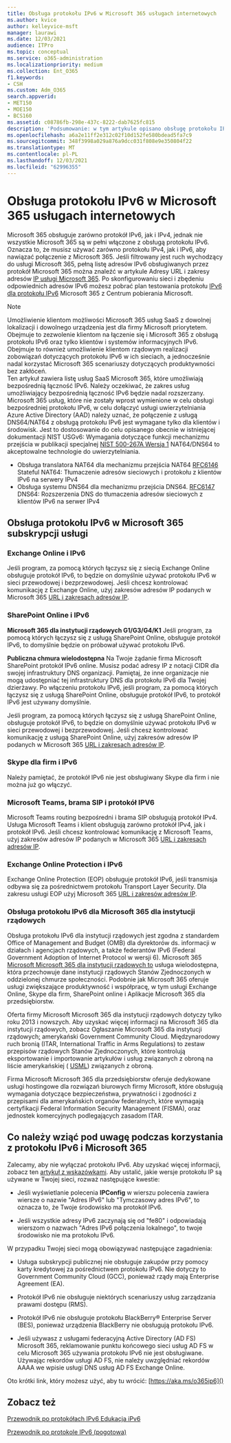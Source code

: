 ```yaml
---
title: Obsługa protokołu IPv6 w Microsoft 365 usługach internetowych
ms.author: kvice
author: kelleyvice-msft
manager: laurawi
ms.date: 12/03/2021
audience: ITPro
ms.topic: conceptual
ms.service: o365-administration
ms.localizationpriority: medium
ms.collection: Ent_O365
f1.keywords:
- CSH
ms.custom: Adm_O365
search.appverid:
- MET150
- MOE150
- BCS160
ms.assetid: c08786fb-298e-437c-8222-dab7625fc815
description: 'Podsumowanie: w tym artykule opisano obsługę protokołu IPv6 w Microsoft 365 i w Microsoft 365 dla instytucji rządowych.'
ms.openlocfilehash: a6a2e11ff2e312c02f10d152fe580bdead5fa7c9
ms.sourcegitcommit: 348f3998a029a876a9dcc031f808e9e350804f22
ms.translationtype: MT
ms.contentlocale: pl-PL
ms.lasthandoff: 12/03/2021
ms.locfileid: "62996355"
---
```

# <a name="ipv6-support-in-microsoft-365-services"></a>Obsługa protokołu IPv6 w Microsoft 365 usługach internetowych

Microsoft 365 obsługuje zarówno protokół IPv6, jak i IPv4, jednak nie wszystkie Microsoft 365 są w pełni włączone z obsługą protokołu IPv6. Oznacza to, że musisz używać zarówno protokołu IPv4, jak i IPv6, aby nawiązać połączenie z Microsoft 365. Jeśli filtrowany jest ruch wychodzący do usługi Microsoft 365, pełną listę adresów IPv6 obsługiwanych przez protokół Microsoft 365 można znaleźć w artykule Adresy URL i zakresy adresów [IP usługi Microsoft 365](urls-and-ip-address-ranges.md). Po skonfigurowaniu sieci i zbędeniu odpowiednich adresów IPv6 możesz pobrać plan testowania protokołu [IPv6 dla protokołu IPv6](https://go.microsoft.com/fwlink/?LinkId=293447) Microsoft 365 z Centrum pobierania Microsoft.

> [!NOTE]
> Umożliwienie klientom możliwości Microsoft 365 usług SaaS z dowolnej lokalizacji i dowolnego urządzenia jest dla firmy Microsoft priorytetem. Obejmuje to zezwolenie klientom na łączenie się i Microsoft 365 z obsługą protokołu IPv6 oraz tylko klientów i systemów informacyjnych IPv6. Obejmuje to również umożliwienie klientom rządowym realizacji zobowiązań dotyczących protokołu IPv6 w ich sieciach, a jednocześnie nadal korzystać Microsoft 365 scenariuszy dotyczących produktywności bez zakłóceń.  
> Ten artykuł zawiera listę usług SaaS Microsoft 365, które umożliwiają bezpośrednią łączność IPv6. Należy oczekiwać, że zakres usług umożliwiający bezpośrednią łączność IPv6 będzie nadal rozszerzany. Microsoft 365 usług, które nie zostały wprost wymienione w celu obsługi bezpośredniej protokołu IPv6, w celu dołączyć usługi uwierzytelniania Azure Active Directory (AAD) należy uznać, że połączenie z usługą DNS64/NAT64 z obsługą protokołu IPv6 jest wymagane tylko dla klientów i środowisk.  Jest to dostosowanie do celu opisanego obecnie w istniejącej dokumentacji NIST USGv6: Wymagania dotyczące funkcji mechanizmu przejścia w publikacji specjalnej [NIST 500-267A Wersja 1](https://nvlpubs.nist.gov/nistpubs/specialpublications/NIST.SP.500-267Ar1.pdf) NAT64/DNS64 to akceptowalne technologie do uwierzytelniania.
> - Obsługa translatora NAT64 dla mechanizmu przejścia NAT64 [RFC6146](https://datatracker.ietf.org/doc/html/rfc6146) Stateful NAT64: Tłumaczenie adresów sieciowych i protokołu z klientów IPv6 na serwery IPv4
> - Obsługa systemu DNS64 dla mechanizmu przejścia DNS64. [RFC6147](https://datatracker.ietf.org/doc/html/rfc6147) DNS64: Rozszerzenia DNS do tłumaczenia adresów sieciowych z klientów IPv6 na serwer IPv4

  
## <a name="ipv6-support-in-microsoft-365-subscription-service"></a>Obsługa protokołu IPv6 w Microsoft 365 subskrypcji usługi

### <a name="exchange-online-and-ipv6"></a>Exchange Online i IPv6

Jeśli program, za pomocą których łączysz się z siecią Exchange Online obsługuje protokół IPv6, to będzie on domyślnie używać protokołu IPv6 w sieci przewodowej i bezprzewodowej. Jeśli chcesz kontrolować komunikację z Exchange Online, użyj zakresów adresów IP podanych w Microsoft 365 [URL i zakresach adresów IP](urls-and-ip-address-ranges.md).
  
### <a name="sharepoint-online-and-ipv6"></a>SharePoint Online i IPv6

 **Microsoft 365 dla instytucji rządowych G1/G3/G4/K1** Jeśli program, za pomocą których łączysz się z usługą SharePoint Online, obsługuje protokół IPv6, to domyślnie będzie on próbował używać protokołu IPv6.
  
 **Publiczna chmura wielodostępna** Na Twoje żądanie firma Microsoft SharePoint protokół IPv6 online. Musisz podać adresy IP z notacji CIDR dla swojej infrastruktury DNS organizacji. Pamiętaj, że inne organizacje nie mogą udostępniać tej infrastruktury DNS dla protokołu IPv6 dla Twojej dzierżawy. Po włączeniu protokołu IPv6, jeśli program, za pomocą których łączysz się z usługą SharePoint Online, obsługuje protokół IPv6, to protokół IPv6 jest używany domyślnie.
  
Jeśli program, za pomocą których łączysz się z usługą SharePoint Online, obsługuje protokół IPv6, to będzie on domyślnie używać protokołu IPv6 w sieci przewodowej i bezprzewodowej. Jeśli chcesz kontrolować komunikację z usługą SharePoint Online, użyj zakresów adresów IP podanych w Microsoft 365 [URL i zakresach adresów IP](urls-and-ip-address-ranges.md).
  
 
  
### <a name="skype-for-business-and-ipv6"></a>Skype dla firm i IPv6

Należy pamiętać, że protokół IPv6 nie jest obsługiwany Skype dla firm i nie można już go włączyć.

### <a name="microsoft-teams-sip-gateway-and-ipv6"></a>Microsoft Teams, brama SIP i protokół IPV6

Microsoft Teams routing bezpośredni i brama SIP obsługują protokół IPv4. Usługa Microsoft Teams i klient obsługują zarówno protokół IPv4, jak i protokół IPv6. Jeśli chcesz kontrolować komunikację z Microsoft Teams, użyj zakresów adresów IP podanych w Microsoft 365 [URL i zakresach adresów IP](urls-and-ip-address-ranges.md).
  
### <a name="exchange-online-protection-and-ipv6"></a>Exchange Online Protection i IPv6

Exchange Online Protection (EOP) obsługuje protokół IPv6, jeśli transmisja odbywa się za pośrednictwem protokołu Transport Layer Security. Dla zakresu usługi EOP użyj Microsoft 365 [URL i zakresów adresów IP](urls-and-ip-address-ranges.md).
  
### <a name="ipv6-support-for-microsoft-365-government-offerings"></a>Obsługa protokołu IPv6 dla Microsoft 365 dla instytucji rządowych

Obsługa protokołu IPv6 dla instytucji rządowych jest zgodna z standardem Office of Management and Budget (OMB) dla dyrektorów ds. informacji w działach i agencjach rządowych, a także federantów IPv6 (Federal Government Adoption of Internet Protocol w wersji 6). Microsoft 365 [Microsoft Microsoft 365 dla instytucji rządowych to](https://go.microsoft.com/fwlink/p/?LinkId=325414) usługa wielodostępna, która przechowuje dane instytucji rządowych Stanów Zjednoczonych w oddzielonej chmurze społeczności. Podobnie jak Microsoft 365 oferuje usługi zwiększające produktywność i współpracę, w tym usługi Exchange Online, Skype dla firm, SharePoint online i Aplikacje Microsoft 365 dla przedsiębiorstw. 

Oferta firmy Microsoft Microsoft 365 dla instytucji rządowych dotyczy tylko roku 2013 i nowszych. Aby uzyskać więcej informacji na Microsoft 365 dla instytucji rządowych, zobacz Ogłaszanie Microsoft 365 dla instytucji rządowych[:](https://go.microsoft.com/fwlink/p/?LinkId=325414) amerykański Government Community Cloud. Międzynarodowy ruch bronią (ITAR, International Traffic in Arms Regulations) to zestaw przepisów rządowych Stanów Zjednoczonych, które kontrolują eksportowanie i importowanie artykułów i usług związanych z obroną na liście amerykańskiej ( [USML](https://go.microsoft.com/fwlink/p/?LinkId=325415)) związanych z obroną. 

Firma Microsoft Microsoft 365 dla przedsiębiorstw oferuje dedykowane usługi hostingowe dla rozwiązań biurowych firmy Microsoft, które obsługują wymagania dotyczące bezpieczeństwa, prywatności i zgodności z przepisami dla amerykańskich organów federalnych, które wymagają certyfikacji Federal Information Security Management (FISMA), oraz jednostek komercyjnych podlegających zasadom ITAR.
  
## <a name="things-to-consider-when-using-ipv6-and-microsoft-365"></a>Co należy wziąć pod uwagę podczas korzystania z protokołu IPv6 i Microsoft 365

Zalecamy, aby nie wyłączać protokołu IPv6. Aby uzyskać więcej informacji, zobacz ten [artykuł z wskazówkami](https://support.microsoft.com/help/929852/guidance-for-configuring-ipv6-in-windows-for-advanced-users). Aby ustalić, jakie wersje protokołu IP są używane w Twojej sieci, rozważ następujące kwestie:
  
- Jeśli wyświetlanie polecenia **IPConfig** w wierszu polecenia zawiera wiersze o nazwie "Adres IPv6" lub "Tymczasowy adres IPv6", to oznacza to, że Twoje środowisko ma protokół IPv6.

- Jeśli wszystkie adresy IPv6 zaczynają się od "fe80" i odpowiadają wierszom o nazwach "Adres IPv6 połączenia lokalnego", to twoje środowisko nie ma protokołu IPv6.

W przypadku Twojej sieci mogą obowiązywać następujące zagadnienia:
  
- Usługa subskrypcji publicznej nie obsługuje zakupów przy pomocy karty kredytowej za pośrednictwem protokołu IPv6. Nie dotyczy to Government Community Cloud (GCC), ponieważ rządy mają Enterprise Agreement (EA).

- Protokół IPv6 nie obsługuje niektórych scenariuszy usług zarządzania prawami dostępu (RMS).

- Protokół IPv6 nie obsługuje protokołu BlackBerry® Enterprise Server (BES), ponieważ urządzenia BlackBerry nie obsługują protokołu IPv6.

- Jeśli używasz z usługami federacyjną Active Directory (AD FS) Microsoft 365, reklamowanie punktu końcowego sieci usług AD FS w celu Microsoft 365 używania protokołu IPv6 nie jest obsługiwane. Używając rekordów usługi AD FS, nie należy uwzględniać rekordów AAAA we wpisie usługi DNS usług AD FS Exchange Online. 

Oto krótki link, który możesz użyć, aby tu wrócić: [https://aka.ms/o365ip6]()

## <a name="see-also"></a>Zobacz też

[Przewodnik po protokółach IPv6 Edukacja iPv6](/previous-versions/windows/it-pro/windows-server-2008-R2-and-2008/gg250710(v%3dws.10))
  
[Przewodnik po protokole IPv6 (pogotowa)](https://social.technet.microsoft.com/wiki/contents/articles/1728.ipv6-survival-guide.aspx)
